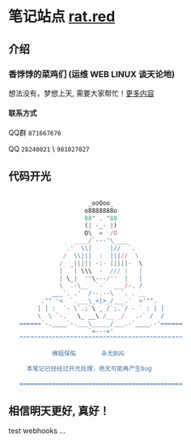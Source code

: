 # 笔记站点 [rat.red](https://rat.red)

## 介绍

### 香饽饽的菜鸡们  (运维 WEB LINUX 谈天论地)

想法没有，梦想上天, 需要大家帮忙！[更多内容](https://rat.red/notes/Linux.html)


#### 联系方式

QQ群 `871667676`

QQ `28240021` \ `981027027`

## 代码开光

```js
   
                      _ooOoo_
                     o8888888o
                     88" . "88
                     (| -_- |)
                     O\  =  /O
                  ____/`---'\____
                .'  \\|     |//  `.
               /  \\|||  :  |||//  \
              /  _||||| -:- |||||-  \
              |   | \\\  -  /// |   |
              | \_|  ''\---/''  |   |
              \  .-\__  `-`  ___/-. /
            ___`. .'  /--.--\  `. . __
         ."" '<  `.___\_<|>_/___.'  >'"".
        | | :  `- \`.;`\ _ /`;.`/ - ` : | |
        \  \ `-.   \_ __\ /__ _/   .-` /  /
   ======`-.____`-.___\_____/___.-`____.-'======
                      `=---='
   ^^^^^^^^^^^^^^^^^^^^^^^^^^^^^^^^^^^^^^^^^^^^^
   
            佛祖保佑       永无BUG
   
     本笔记已经经过开光处理，绝无可能再产生bug
   
   =============================================
```

## 相信明天更好, 真好！

test webhooks ... 
